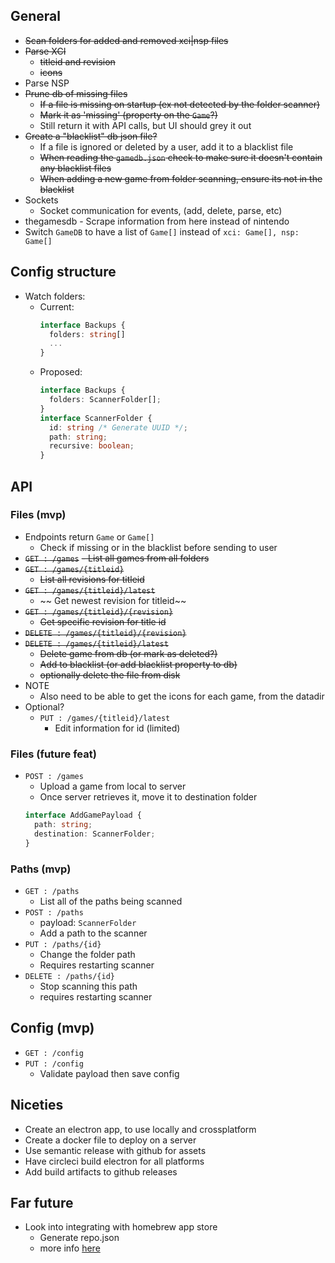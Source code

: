 ## General

- ~~Scan folders for added and removed xci|nsp files~~
- ~~Parse XCI~~
  - ~~titleid and revision~~
  - ~~icons~~
- Parse NSP
- ~~Prune db of missing files~~
  - ~~If a file is missing on startup (ex not detected by the folder scanner)~~
  - ~~Mark it as 'missing' (property on the `Game`?)~~
  - Still return it with API calls, but UI should grey it out
- ~~Create a "blacklist" db json file?~~
  - If a file is ignored or deleted by a user, add it to a blacklist file
  - ~~When reading the `gamedb.json` check to make sure it doesn't contain any blacklist files~~
  - ~~When adding a new game from folder scanning, ensure its not in the blacklist~~
- Sockets
  - Socket communication for events, (add, delete, parse, etc)
- thegamesdb - Scrape information from here instead of nintendo
- Switch `GameDB` to have a list of `Game[]` instead of `xci: Game[], nsp: Game[]`

## Config structure

- Watch folders:
  - Current:
    ```typescript
    interface Backups {
      folders: string[]
      ...
    }
    ```
  - Proposed:
    ```typescript
    interface Backups {
      folders: ScannerFolder[];
    }
    interface ScannerFolder {
      id: string /* Generate UUID */;
      path: string;
      recursive: boolean;
    }
    ```

## API

### Files (mvp)

- Endpoints return `Game` or `Game[]`
  - Check if missing or in the blacklist before sending to user
- ~~`GET : /games`~~
  ~~- List all games from all folders~~
- ~~`GET : /games/{titleid}`~~
  - ~~List all revisions for titleid~~
- ~~`GET : /games/{titleid}/latest`~~
  - ~~ Get newest revision for titleid~~
- ~~`GET : /games/{titleid}/{revision}`~~
  - ~~Get specific revision for title id~~
- ~~`DELETE : /games/{titleid}/{revision}`~~
- ~~`DELETE : /games/{titleid}/latest`~~
  - ~~Delete game from db (or mark as deleted?)~~
  - ~~Add to blacklist (or add blacklist property to db)~~
  - ~~optionally delete the file from disk~~
- NOTE
  - Also need to be able to get the icons for each game, from the datadir
- Optional?
  - `PUT : /games/{titleid}/latest`
    - Edit information for id (limited)

### Files (future feat)

- `POST : /games`
  - Upload a game from local to server
  - Once server retrieves it, move it to destination folder
  ```typescript
  interface AddGamePayload {
    path: string;
    destination: ScannerFolder;
  }
  ```

### Paths (mvp)

- `GET : /paths`
  - List all of the paths being scanned
- `POST : /paths`
  - payload: `ScannerFolder`
  - Add a path to the scanner
- `PUT : /paths/{id}`
  - Change the folder path
  - Requires restarting scanner
- `DELETE : /paths/{id}`
  - Stop scanning this path
  - requires restarting scanner

## Config (mvp)

- `GET : /config`
- `PUT : /config`
  - Validate payload then save config

## Niceties

- Create an electron app, to use locally and crossplatform
- Create a docker file to deploy on a server
- Use semantic release with github for assets
- Have circleci build electron for all platforms
- Add build artifacts to github releases

## Far future

- Look into integrating with homebrew app store
  - Generate repo.json
  - more info [here](https://github.com/vgmoose/appstorenx#maintaining-a-repo)
